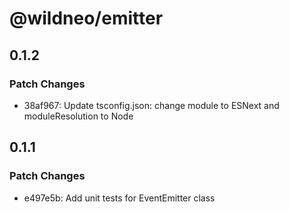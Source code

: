 # @wildneo/emitter

## 0.1.2

### Patch Changes

- 38af967: Update tsconfig.json: change module to ESNext and moduleResolution to Node

## 0.1.1

### Patch Changes

- e497e5b: Add unit tests for EventEmitter class
